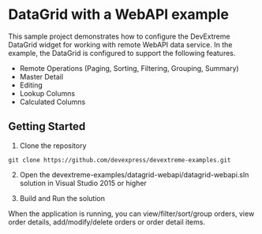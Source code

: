 # DataGrid with a WebAPI example

This sample project demonstrates how to configure the DevExtreme DataGrid widget for working with remote WebAPI data service. In the example, the DataGrid is configured to support the following features.

- Remote Operations (Paging, Sorting, Filtering, Grouping, Summary)
- Master Detail
- Editing
- Lookup Columns
- Calculated Columns

## Getting Started

1. Clone the repository
 ``` text
 git clone https://github.com/devexpress/devextreme-examples.git
 ```

2. Open the devextreme-examples/datagrid-webapi/datagrid-webapi.sln solution in Visual Studio 2015 or higher

3. Build and Run the solution
 
When the application is running, you can view/filter/sort/group orders, view order details, add/modify/delete orders or order detail items.

